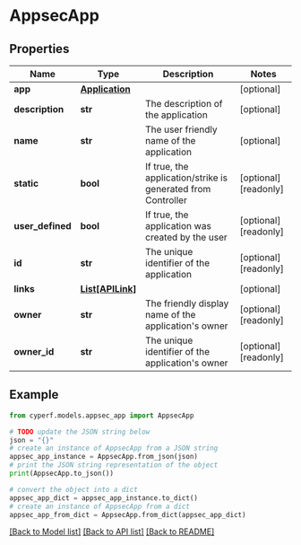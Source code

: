 # AppsecApp


## Properties

Name | Type | Description | Notes
------------ | ------------- | ------------- | -------------
**app** | [**Application**](Application.md) |  | [optional] 
**description** | **str** | The description of the application | [optional] 
**name** | **str** | The user friendly name of the application | [optional] 
**static** | **bool** | If true, the application/strike is generated from Controller | [optional] [readonly] 
**user_defined** | **bool** | If true, the application was created by the user | [optional] [readonly] 
**id** | **str** | The unique identifier of the application | [optional] [readonly] 
**links** | [**List[APILink]**](APILink.md) |  | [optional] 
**owner** | **str** | The friendly display name of the application&#39;s owner | [optional] [readonly] 
**owner_id** | **str** | The unique identifier of the application&#39;s owner | [optional] [readonly] 

## Example

```python
from cyperf.models.appsec_app import AppsecApp

# TODO update the JSON string below
json = "{}"
# create an instance of AppsecApp from a JSON string
appsec_app_instance = AppsecApp.from_json(json)
# print the JSON string representation of the object
print(AppsecApp.to_json())

# convert the object into a dict
appsec_app_dict = appsec_app_instance.to_dict()
# create an instance of AppsecApp from a dict
appsec_app_from_dict = AppsecApp.from_dict(appsec_app_dict)
```
[[Back to Model list]](../README.md#documentation-for-models) [[Back to API list]](../README.md#documentation-for-api-endpoints) [[Back to README]](../README.md)


